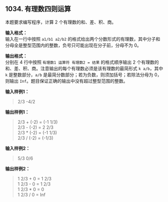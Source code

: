 ﻿## 1034. 有理数四则运算
本题要求编写程序，计算 2 个有理数的和、差、积、商。

**输入格式：**  
输入在一行中按照 `a1/b1 a2/b2` 的格式给出两个分数形式的有理数，其中分子和分母全是整型范围内的整数，负号只可能出现在分子前，分母不为 0。

**输出格式：**  
分别在 4 行中按照 `有理数1 运算符 有理数2 = 结果` 的格式顺序输出 2 个有理数的和、差、积、商。注意输出的每个有理数必须是该有理数的最简形式 `k a/b`，其中 `k` 是整数部分，`a/b` 是最简分数部分；若为负数，则须加括号；若除法分母为 0，则输出 `Inf`。题目保证正确的输出中没有超过整型范围的整数。

**输入样例1：**
>2/3 -4/2

**输出样例1：**
>2/3 + (-2) = (-1 1/3)  
2/3 - (-2) = 2 2/3  
2/3 \* (-2) = (-1 1/3)  
2/3 / (-2) = (-1/3)  

**输入样例2：**
>5/3 0/6  

**输出样例2：**
>1 2/3 + 0 = 1 2/3  
1 2/3 - 0 = 1 2/3  
1 2/3 \* 0 = 0  
1 2/3 / 0 = Inf  
